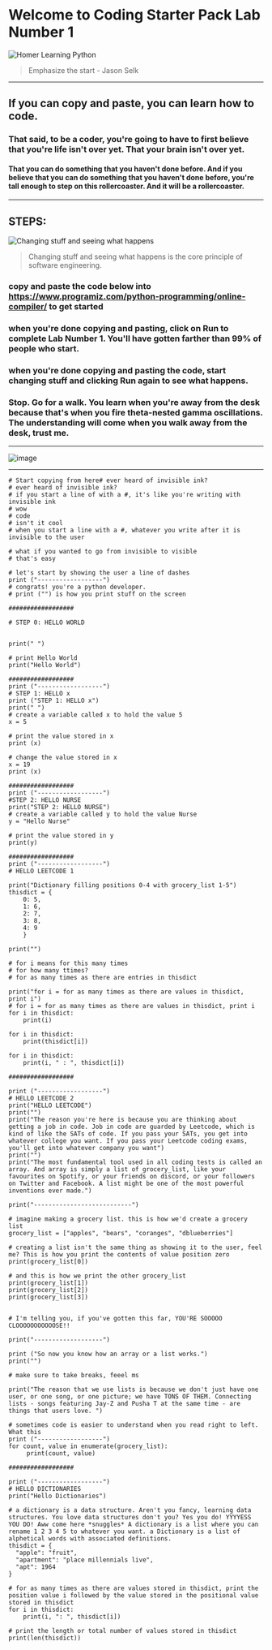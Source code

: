# Welcome to Coding Starter Pack Lab Number 1

![Homer Learning Python](https://media3.giphy.com/media/3o6MbhdrQxaTJxhOiQ/giphy.gif)

> Emphasize the start - Jason Selk
***

## If you can copy and paste, you can learn how to code.
### That said, to be a coder, you're going to have to first believe that you're life isn't over yet. That your brain isn't over yet.
#### That you can do something that you haven't done before. And if you believe that you can do something that you haven't done before, you're tall enough to step on this rollercoaster. And it will be  a rollercoaster.

***
## STEPS:

![Changing stuff and seeing what happens](https://pbs.twimg.com/media/EPz8GQTXsAIBfsy.jpg)
> Changing stuff and seeing what happens is the core principle of software engineering. 

### copy and paste the code below into https://www.programiz.com/python-programming/online-compiler/ to get started
### when you're done copying and pasting, click on Run to complete Lab Number 1. You'll have gotten farther than 99% of people who start.
### when you're done copying and pasting the code, start changing stuff and clicking Run again to see what happens.
### Stop. Go for a walk. You learn when you're away from the desk because that's when you fire theta-nested gamma oscillations. The understanding will come when you walk away from the desk, trust me.

***

![image](https://user-images.githubusercontent.com/45397093/162582764-b3797b4a-aadc-417d-960f-38b8ffb040ad.png)

***

```
# Start copying from here# ever heard of invisible ink?
# ever heard of invisible ink?
# if you start a line of with a #, it's like you're writing with invisible ink
# wow
# code
# isn't it cool
# when you start a line with a #, whatever you write after it is invisible to the user

# what if you wanted to go from invisible to visible
# that's easy

# let's start by showing the user a line of dashes
print ("------------------")
# congrats! you're a python developer.
# print ("") is how you print stuff on the screen

##################

# STEP 0: HELLO WORLD


print(" ")

# print Hello World
print("Hello World")

##################
print ("------------------")
# STEP 1: HELLO x
print ("STEP 1: HELLO x")
print(" ")
# create a variable called x to hold the value 5
x = 5

# print the value stored in x
print (x)

# change the value stored in x
x = 19
print (x)

##################
print ("------------------")
#STEP 2: HELLO NURSE
print("STEP 2: HELLO NURSE")
# create a variable called y to hold the value Nurse
y = "Hello Nurse"

# print the value stored in y
print(y)

##################
print ("------------------")
# HELLO LEETCODE 1

print("Dictionary filling positions 0-4 with grocery_list 1-5")
thisdict = {
    0: 5,
    1: 6,
    2: 7,
    3: 8,
    4: 9
    }

print("")

# for i means for this many times
# for how many ttimes?
# for as many times as there are entries in thisdict

print("for i = for as many times as there are values in thisdict, print i")
# for i = for as many times as there are values in thisdict, print i
for i in thisdict:
    print(i)
    
for i in thisdict:
    print(thisdict[i])
    
for i in thisdict:
    print(i, " : ", thisdict[i])

##################

print ("------------------")
# HELLO LEETCODE 2
print("HELLO LEETCODE")
print("")
print("The reason you're here is because you are thinking about getting a job in code. Job in code are guarded by Leetcode, which is kind of like the SATs of code. If you pass your SATs, you get into whatever college you want. If you pass your Leetcode coding exams, you'll get into whatever company you want")
print("")
print("The most fundamental tool used in all coding tests is called an array. And array is simply a list of grocery_list, like your favourites on Spotify, or your friends on discord, or your followers on Twitter and Facebook. A list might be one of the most powerful inventions ever made.")

print("---------------------------")

# imagine making a grocery list. this is how we'd create a grocery list
grocery_list = ["apples", "bears", "coranges", "dblueberries"]

# creating a list isn't the same thing as showing it to the user, feel me? This is how you print the contents of value position zero
print(grocery_list[0])

# and this is how we print the other grocery_list
print(grocery_list[1])
print(grocery_list[2])
print(grocery_list[3])


# I'm telling you, if you've gotten this far, YOU'RE SOOOOO CLOOOOOOOOOOOSE!!

print("-------------------")

print ("So now you know how an array or a list works.")
print("")

# make sure to take breaks, feeel ms

print("The reason that we use lists is because we don't just have one user, or one song, or one picture; we have TONS OF THEM. Connecting lists - songs featuring Jay-Z and Pusha T at the same time - are things that users love. ")

# sometimes code is easier to understand when you read right to left. What this 
print ("------------------")
for count, value in enumerate(grocery_list):
     print(count, value)

##################

print ("------------------")
# HELLO DICTIONARIES
print("Hello Dictionaries")

# a dictionary is a data structure. Aren't you fancy, learning data structures. You love data structures don't you? Yes you do! YYYYESS YOU DO! Aww come here *snuggles* A dictionary is a list where you can rename 1 2 3 4 5 to whatever you want. a Dictionary is a list of alphetical words with associated definitions.
thisdict = {
  "apple": "fruit",
  "apartment": "place millennials live",
  "apt": 1964
}

# for as many times as there are values stored in thisdict, print the position value i followed by the value stored in the positional value stored in thisdict
for i in thisdict:
    print(i, ": ", thisdict[i])

# print the length or total number of values stored in thisdict    
print(len(thisdict))


```
